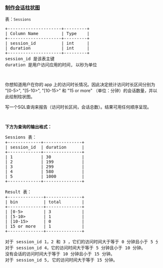 ### [制作会话柱状图](https://leetcode-cn.com/problems/create-a-session-bar-chart)

<p>表：<code>Sessions</code></p>

<pre>+---------------------+---------+
| Column Name         | Type    |
+---------------------+---------+
| session_id          | int     |
| duration            | int     |
+---------------------+---------+
session_id 是该表主键
duration 是用户访问应用的时间, 以秒为单位
</pre>

<p>&nbsp;</p>

<p>你想知道用户在你的 app 上的访问时长情况。因此决定统计访问时长区间分别为 &quot;[0-5&gt;&quot;, &quot;[5-10&gt;&quot;, &quot;[10-15&gt;&quot;&nbsp;和&nbsp;&quot;15 or more&quot; （单位：分钟）的会话数量，并以此绘制柱状图。</p>

<p>写一个SQL查询来报告（访问时长区间，会话总数）。结果可用任何顺序呈现。</p>

<p>&nbsp;</p>

<p><strong>下方为查询的输出格式：</strong></p>

<pre>Sessions 表：
+-------------+---------------+
| session_id  | duration      |
+-------------+---------------+
| 1           | 30            |
| 2           | 199           |
| 3           | 299           |
| 4           | 580           |
| 5           | 1000          |
+-------------+---------------+

Result 表：
+--------------+--------------+
| bin          | total        |
+--------------+--------------+
| [0-5&gt;        | 3            |
| [5-10&gt;       | 1            |
| [10-15&gt;      | 0            |
| 15 or more   | 1            |
+--------------+--------------+

对于 session_id 1，2 和 3 ，它们的访问时间大于等于 0 分钟且小于 5 分钟。
对于 session_id 4，它的访问时间大于等于 5 分钟且小于 10 分钟。
没有会话的访问时间大于等于 10 分钟且小于 15 分钟。
对于 session_id 5, 它的访问时间大于等于 15 分钟。
</pre>
